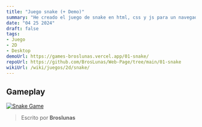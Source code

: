 ```yaml
---
title: "Juego snake (+ Demo)"
summary: "He creado el juego de snake en html, css y js para un navegador"
date: "04 25 2024"
draft: false
tags:
- Juego
- 2D
- Desktop
demoUrl: https://games-broslunas.vercel.app/01-snake/
repoUrl: https://github.com/BrosLunas/Web-Page/tree/main/01-snake
wikiUrl: /wiki/juegos/2d/snake/
---
```


## Gameplay
[![Snake Game](/img/games/snake.png)](/video/gameplay/snake.mp4)

> Escrito por **Broslunas**